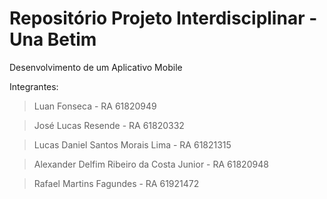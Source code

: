 # Repositório Projeto Interdisciplinar - Una Betim

Desenvolvimento de um Aplicativo Mobile

Integrantes: 
> Luan Fonseca - RA 61820949

> José Lucas Resende - RA 61820332

> Lucas Daniel Santos Morais Lima - RA 61821315

> Alexander Delfim Ribeiro da Costa Junior - RA 61820948

> Rafael Martins Fagundes - RA 61921472
